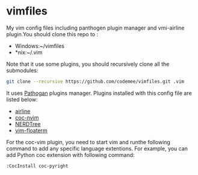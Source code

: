 # vimfiles

My vim config files including panthogen plugin manager and vmi-airline plugin.You should clone this repo to :

- Windows:~/vimfiles
- \*nix:~/.vim

Note that it use some plugins, you should recursively clone all the submodules:

```bash
git clone --recursive https://github.com/codemee/vimfiles.git .vim
```

It uses [Pathogan](https://github.com/tpope/vim-pathogen) plugins manager. Plugins installed with this config file are listed below:

- [airline](https://github.com/vim-airline/vim-airline)
- [coc-nvim](https://github.com/neoclide/coc.nvim)
- [NERDTree]('https://github.com/preservim/nerdtree)
- [vim-floaterm](https://github.com/voldikss/vim-floaterm)

For the coc-vim plugin, you need to start vim and runthe following command to add any specific language extentions. For example, you can add Python coc extension with following command:

```vim
:CocInstall coc-pyright
```

